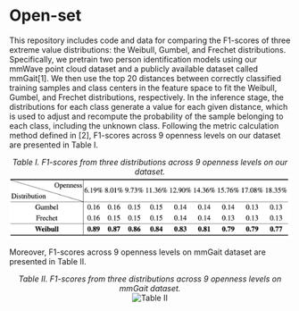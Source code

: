 # Open-set
This repository includes code and data for comparing the F1-scores of three extreme value distributions: the Weibull, Gumbel, and Frechet distributions. Specifically, we pretrain two person identification models using our mmWave point cloud dataset and a publicly available dataset called mmGait[1]. We then use the top 20 distances between correctly classified training samples and class centers in the feature space to fit the Weibull, Gumbel, and Frechet distributions, respectively. In the inference stage, the distributions for each class generate a value for each given distance, which is used to adjust and recompute the probability of the sample belonging to each class, including the unknown class. Following the metric calculation method defined in [2], F1-scores across 9 openness levels on our dataset are presented in Table I.

<div align="center">
    <em>Table I. F1-scores from three distributions across 9 openness levels on our dataset.</em><br>
    <img src="Imgs/OurDataset.png" alt="Table I",width="400"/>
</div>

Moreover, F1-scores across 9 openness levels on mmGait dataset are presented in Table II.

<div align="center">
    <em>Table II. F1-scores from three distributions across 9 openness levels on mmGait dataset.</em><br>
    <img src="Imgs/mmGaitDataset" alt="Table II",width="400"/>
</div>
